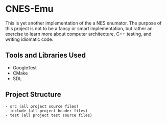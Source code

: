# CNES-Emu

This is yet another implementation of the a NES enumator. The purpose of this
project is not to be a fancy or smart implementation, but rather an exercise to
learn more about computer architecture, C++ testing, and writing idiomatic code.

## Tools and Libraries Used
- GoogleTest
- CMake
- SDL

## Project Structure
```
- src (all project source files)
- include (all project header files)
- test (all project test source files)
```
